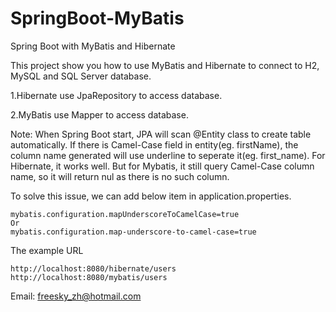 # SpringBoot-MyBatis
Spring Boot with MyBatis and Hibernate

This project show you how to use MyBatis and Hibernate to connect to H2, MySQL and SQL Server database.

1.Hibernate use JpaRepository to access database.

2.MyBatis use Mapper to access database.

Note: When Spring Boot start, JPA will scan @Entity class to create table automatically. If there is Camel-Case field in entity(eg. firstName), the column name generated will use underline to seperate it(eg. first_name). For Hibernate, it works well. But for Mybatis, it still query Camel-Case column name, so it will return nul as there is no such column.

To solve this issue, we can add below item in application.properties.

    mybatis.configuration.mapUnderscoreToCamelCase=true
    Or
    mybatis.configuration.map-underscore-to-camel-case=true

The example URL

	http://localhost:8080/hibernate/users
	http://localhost:8080/mybatis/users

Email: freesky_zh@hotmail.com
